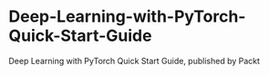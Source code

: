 # Deep-Learning-with-PyTorch-Quick-Start-Guide
Deep Learning with PyTorch Quick Start Guide, published by Packt
